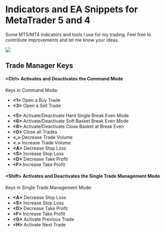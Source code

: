 # Indicators and EA Snippets for MetaTrader 5 and 4
Some MT5/MT4 indicators and tools I use for my trading. Feel free to contribute improvements and let me know your ideas.

[![](http://img.youtube.com/vi/1ea2rmEVieE/maxresdefault.jpg)](http://www.youtube.com/watch?v=1ea2rmEVieE "MetaTrader 5 Trading Tools")


## Trade Manager Keys


#### \<Ctrl\> Activates and Deactivates the Command Mode

   Keys in Command Mode:
   
   + **\<1\>** Open a Buy Trade
   + **\<3\>** Open a Sell Trade
   - **\<5\>** Activate/Deactivate Hard Single Break Even Mode
   - **\<6\>** Activate/Deactivate Soft Basket Break Even Mode
   - **\<8\>** Activate/Deactivate Close Basket at Break Even
   - **\<0\>** Close all Trades
   - **\<,\>** Decrease Trade Volume
   - **\<.\>** Increase Trade Volume
   - **\<A\>** Decrease Stop Loss
   - **\<S\>** Increase Stop Loss
   - **\<D\>** Decrease Take Profit
   - **\<F\>** Increase Take Profit
   
   
#### \<Shift\> Activates and Deactivates the Single Trade Management Mode

   Keys in Single Trade Management Mode:

   - **\<A\>** Decrease Stop Loss
   - **\<S\>** Increase Stop Loss
   - **\<D\>** Decrease Take Profit
   - **\<F\>** Increase Take Profit
   - **\<G\>** Activate Previous Trade
   - **\<H\>** Activate Next Trade

